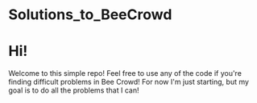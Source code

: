 # Solutions_to_BeeCrowd

# Hi!

Welcome to this simple repo! Feel free to use any of the code if you're finding difficult problems in Bee Crowd!
For now I'm just starting, but my goal is to do all the problems that I can! 